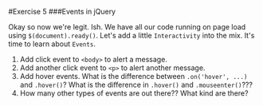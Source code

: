 #Exercise 5
###Events in jQuery

Okay so now we're legit. Ish. We have all our code running on page load using `$(document).ready()`. Let's add a little `Interactivity` into the mix.
It's time to learn about `Events`.

1. Add click event to `<body>` to alert a message.
2. Add another click event to `<p>` to alert another message.
3. Add hover events. What is the difference between `.on('hover', ...)` and `.hover()`? What is the difference in `.hover()` and `.mouseenter()`???
4. How many other types of events are out there?? What kind are there?